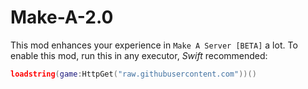 # Make-A-2.0
This mod enhances your experience in `Make A Server [BETA]` a lot.
To enable this mod, run this in any executor, *Swift* recommended:
```lua
loadstring(game:HttpGet("raw.githubusercontent.com"))()
```
